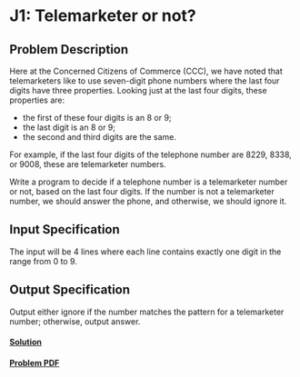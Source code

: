 # J1: Telemarketer or not?

## Problem Description
Here at the Concerned Citizens of Commerce (CCC), we have noted that telemarketers like to use
seven-digit phone numbers where the last four digits have three properties. Looking just at the last
four digits, these properties are:

- the first of these four digits is an 8 or 9;
- the last digit is an 8 or 9;
- the second and third digits are the same.

For example, if the last four digits of the telephone number are 8229, 8338, or 9008, these are
telemarketer numbers.

Write a program to decide if a telephone number is a telemarketer number or not, based on the
last four digits. If the number is not a telemarketer number, we should answer the phone, and
otherwise, we should ignore it.

## Input Specification
The input will be 4 lines where each line contains exactly one digit in the range from 0 to 9.

## Output Specification
Output either ignore if the number matches the pattern for a telemarketer number; otherwise,
output answer.

#### [Solution](./main.py)
#### [Problem PDF](https://cemc.uwaterloo.ca/contests/computing/2018/stage%201/juniorEF.pdf)